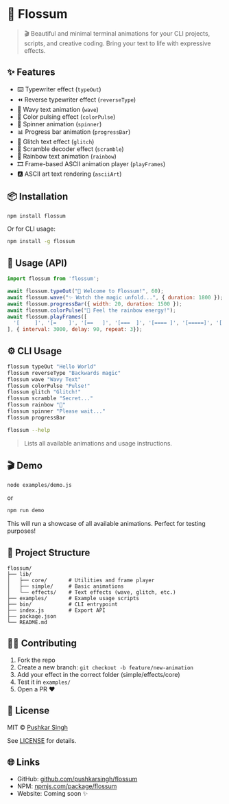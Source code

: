 # 🌸 Flossum

> 🎬 Beautiful and minimal terminal animations for your CLI projects, scripts, and creative coding. Bring your text to life with expressive effects.

## ✨ Features
* ⌨️ Typewriter effect (`typeOut`)
* ⏪ Reverse typewriter effect (`reverseType`)
* 🌊 Wavy text animation (`wave`)
* 🌈 Color pulsing effect (`colorPulse`)
* 🔁 Spinner animation (`spinner`)
* 📊 Progress bar animation (`progressBar`)
* 🤯 Glitch text effect (`glitch`)
* 🧩 Scramble decoder effect (`scramble`)
* 🌈 Rainbow text animation (`rainbow`)
* 🎞 Frame-based ASCII animation player (`playFrames`)
* 🅰️ ASCII art text rendering (`asciiArt`)

## 📦 Installation

```bash
npm install flossum
```

Or for CLI usage:

```bash
npm install -g flossum
```

## 🧪 Usage (API)

```js
import flossum from 'flossum';

await flossum.typeOut("🚀 Welcome to Flossum!", 60);
await flossum.wave("✨ Watch the magic unfold...", { duration: 1800 });
await flossum.progressBar({ width: 20, duration: 1500 });
await flossum.colorPulse("🌈 Feel the rainbow energy!");
await flossum.playFrames([
  '[     ]', '[=    ]', '[==   ]', '[===  ]', '[==== ]', '[=====]', '[ ====]', '[  ===]', '[   ==]', '[    =]', '[     ]',
], { interval: 3000, delay: 90, repeat: 3});
```


## ⚙️ CLI Usage

```bash
flossum typeOut "Hello World"
flossum reverseType "Backwards magic"
flossum wave "Wavy Text"
flossum colorPulse "Pulse!"
flossum glitch "Glitch!"
flossum scramble "Secret..."
flossum rainbow "🌈"
flossum spinner "Please wait..."
flossum progressBar
```

```bash
flossum --help
```

> Lists all available animations and usage instructions.

## 🎬 Demo

```bash
node examples/demo.js
```
or
```bash
npm run demo
```

This will run a showcase of all available animations. Perfect for testing purposes!


## 📁 Project Structure

```
flossum/
├── lib/
│   ├── core/       # Utilities and frame player
│   ├── simple/     # Basic animations
│   └── effects/    # Text effects (wave, glitch, etc.)
├── examples/       # Example usage scripts
├── bin/            # CLI entrypoint
├── index.js        # Export API
├── package.json
└── README.md
```


## 🧑‍💻 Contributing

1. Fork the repo
2. Create a new branch: `git checkout -b feature/new-animation`
3. Add your effect in the correct folder (simple/effects/core)
4. Test it in `examples/`
5. Open a PR ❤️

## 🧾 License

MIT © [Pushkar Singh](https://github.com/pushkarsingh/flossum)

See [LICENSE](./LICENSE) for details.


## 🌐 Links

* GitHub: [github.com/pushkarsingh/flossum](https://github.com/pushkarsingh/flossum)
* NPM: [npmjs.com/package/flossum](https://www.npmjs.com/package/flossum)
* Website: Coming soon ✨
